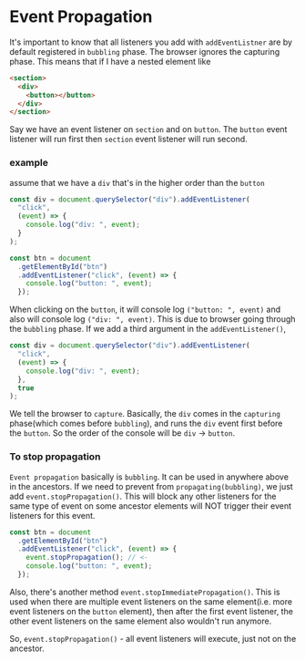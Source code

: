# Event Propagation

It's important to know that all listeners you add with `addEventListner` are by default registered in `bubbling` phase. The browser ignores the capturing phase. This means that if I have a nested element like 

```html
<section>
  <div>
    <button></button>
  </div>
</section>
```
Say we have an event listener on `section` and on `button`. The `button` event listener will run first then `section` event listener will run second.

### example
assume that we have a `div` that's in the higher order than the `button`

```javascript
const div = document.querySelector("div").addEventListener(
  "click",
  (event) => {
    console.log("div: ", event);
  }
);

const btn = document
  .getElementById("btn")
  .addEventListener("click", (event) => {
    console.log("button: ", event);
  });

```

When clicking on the `button`, it will console log `("button: ", event)` and also will console log `("div: ", event)`. This is due to browser going through the `bubbling` phase.
If we add a third argument in the `addEventListener()`,

```javascript
const div = document.querySelector("div").addEventListener(
  "click",
  (event) => {
    console.log("div: ", event);
  },
  true
);
```
We tell the browser to `capture`. Basically, the `div` comes in the `capturing` phase(which comes before `bubbling`), and runs the `div` event first before the `button`. So the order of the console will be `div` -> `button`.

### To stop propagation
`Event propagation` basically is `bubbling`. It can be used in anywhere above in the ancestors.
If we need to prevent from `propagating(bubbling)`, we just add `event.stopPropagation()`. This will block any other listeners for the same type of event on some ancestor elements will NOT trigger their event listeners for this event.

```javascript
const btn = document
  .getElementById("btn")
  .addEventListener("click", (event) => {
    event.stopPropagation(); // <-
    console.log("button: ", event);
  });
```

Also, there's another method `event.stopImmediatePropagation()`. This is used when there are multiple event listeners on the same element(i.e. more event listeners on the `button` element), then after the first event listener, the other event listeners on the same element also wouldn't run anymore.

So, `event.stopPropagation()` - all event listeners will execute, just not on the ancestor.